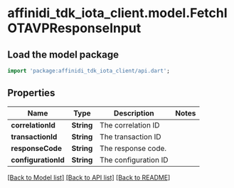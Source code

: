 # affinidi_tdk_iota_client.model.FetchIOTAVPResponseInput

## Load the model package

```dart
import 'package:affinidi_tdk_iota_client/api.dart';
```

## Properties

| Name                | Type       | Description          | Notes |
| ------------------- | ---------- | -------------------- | ----- |
| **correlationId**   | **String** | The correlation ID   |
| **transactionId**   | **String** | The transaction ID   |
| **responseCode**    | **String** | The response code.   |
| **configurationId** | **String** | The configuration ID |

[[Back to Model list]](../README.md#documentation-for-models) [[Back to API list]](../README.md#documentation-for-api-endpoints) [[Back to README]](../README.md)
